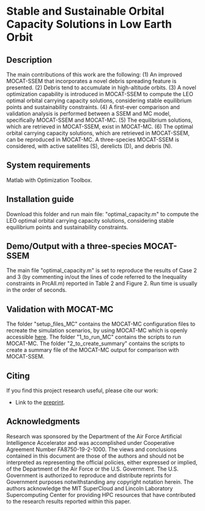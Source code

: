 # Stable and Sustainable Orbital Capacity Solutions in Low Earth Orbit

## Description

The main contributions of this work are the following: 
(1) An improved MOCAT-SSEM that incorporates a novel debris spreading feature is presented. 
(2) Debris tend to accumulate in high-altitude orbits. 
(3) A novel optimization capability is introduced in MOCAT-SSEM to compute the LEO optimal orbital carrying capacity solutions, considering stable equilibrium points and sustainability constraints. 
(4) A first-ever comparison and validation analysis is performed between a SSEM and MC model, specifically MOCAT-SSEM and MOCAT-MC. 
(5) The equilibrium solutions, which are retrieved in MOCAT-SSEM, exist in MOCAT-MC. 
(6) The optimal orbital carrying capacity solutions, which are retrieved in MOCAT-SSEM, can be reproduced in MOCAT-MC.
A three-species MOCAT-SSEM is considered, with active satellites (S), derelicts (D), and debris (N).


## System requirements

Matlab with Optimization Toolbox.


## Installation guide

Download this folder and run main file: "optimal_capacity.m" to compute the LEO optimal orbital carrying capacity solutions, considering stable equilibrium points and sustainability constraints.


## Demo/Output with a three-species MOCAT-SSEM

The main file "optimal_capacity.m" is set to reproduce the results of Case 2 and 3 (by commenting in/out the lines of code referred to the Inequality constraints in PrcAll.m) reported in Table 2 and Figure 2. 
Run time is usually in the order of seconds. 


## Validation with MOCAT-MC

The folder "setup_files_MC" contains the MOCAT-MC configuration files to recreate the simulation scenarios, by using MOCAT-MC which is openly accessible [here](https://github.com/ARCLab-MIT/MOCAT-MC).
The folder "1_to_run_MC" contains the scripts to run MOCAT-MC. The folder "2_to_create_summary" contains the scripts to create a summary file of the MOCAT-MC output for comparison with MOCAT-SSEM.


## Citing

If you find this project research useful, please cite our work:

* Link to the [preprint](https://www.researchgate.net/publication/383876801_Stable_and_Sustainable_Orbital_Capacity_Solutions_in_Low_Earth_Orbit).


## Acknowledgments

Research was sponsored by the Department of the Air Force Artificial Intelligence Accelerator and was accomplished under Cooperative Agreement Number FA8750-19-2-1000. The views and conclusions contained in this document are those of the authors and should not be interpreted as representing the official policies, either expressed or implied, of the Department of the Air Force or the U.S. Government. The U.S. Government is authorized to reproduce and distribute reprints for Government purposes notwithstanding any copyright notation herein.
The authors acknowledge the MIT SuperCloud and Lincoln Laboratory Supercomputing Center for providing HPC resources that have contributed to the research results reported within this paper.

